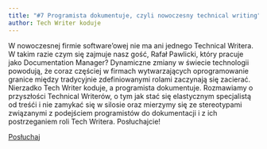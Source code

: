 ```yaml
---
title: "#7 Programista dokumentuje, czyli nowoczesny technical writing"
author: Tech Writer koduje
---
```


W nowoczesnej firmie software’owej nie ma ani jednego Technical Writera. W takim razie czym się zajmuje nasz gość, Rafał Pawlicki, który pracuje jako Documentation Manager? Dynamiczne zmiany w świecie technologii powodują, że coraz częściej w firmach wytwarzających oprogramowanie granice między tradycyjnie zdefiniowanymi rolami zaczynają się zacierać. Nierzadko Tech Writer koduje, a programista dokumentuje. Rozmawiamy o przyszłości Technical Writerów, o tym jak stać się elastycznym specjalistą od treśći i nie zamykać się w silosie oraz mierzymy się ze stereotypami związanymi z podejściem programistów do dokumentacji i z ich postrzeganiem roli Tech Writera. Posłuchajcie!

<a class="listenButton" href="https://anchor.fm/docdeveloper/episodes/7-Programista-dokumentuje--czyli-nowoczesny-technical-writing-e54pnt/a-aluh84" target="_blank" rel="noopener noreferrer">Posłuchaj</a>
